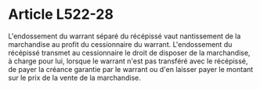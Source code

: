 # Article L522-28

L'endossement du warrant séparé du récépissé vaut nantissement de la marchandise au profit du cessionnaire du warrant.   L'endossement du récépissé transmet au cessionnaire le droit de disposer de la marchandise, à charge pour lui, lorsque le warrant n'est pas transféré avec le récépissé, de payer la créance garantie par le warrant ou d'en laisser payer le montant sur le prix de la vente de la marchandise.